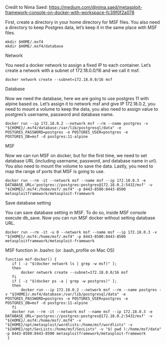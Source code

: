 Credit to Nima Saed: https://medium.com/@nima.saed/metasploit-framework-console-on-docker-with-workspace-fc39f0f2a078

First, create a directory in your home directory for MSF files. You also need a directory to keep Postgres data, let’s keep it in the same place with MSF files.

```
mkdir $HOME/.msf4
mkdir $HOME/.msf4/database
```

Network

You need a docker network to assign a fixed IP to each container. Let’s create a network with a subnet of 172.18.0.0/16 and we call it msf.

```
docker network create --subnet=172.18.0.0/16 msf
```

Database

Now we need the database, here we are going to use postgres 11 with alpine based os. Let’s assign it to network msf and give IP 172.18.0.2, you need to mount a volume to keep the data, you also need to assign value to postgres’s username, password and database name.

```
docker run --ip 172.18.0.2 --network msf --rm --name postgres -v "${HOME}/.msf4/database:/var/lib/postgresql/data" -e POSTGRES_PASSWORD=postgres -e POSTGRES_USER=postgres -e POSTGRES_DB=msf -d postgres:11-alpine
```

MSF

Now we can run MSF on docker, but for the first time, we need to set database URL (including username, password, and database name in url). You also need to mount the volume to save the data. Lastly, you need to map the range of ports that MSF is going to use.

```
docker run --rm -it --network msf --name msf --ip 172.18.0.3 -e DATABASE_URL='postgres://postgres:postgres@172.18.0.2:5432/msf' -v "${HOME}/.msf4:/home/msf/.msf4" -p 8443-8500:8443-8500 metasploitframework/metasploit-framework
```

Save database setting

You can save database setting in MSF. To do so, inside MSF console execute db_save. Now you can run MSF docker without setting database URL.

```
docker run --rm -it -u 0 --network msf --name msf --ip 172.18.0.3 -v "${HOME}/.msf4:/home/msf/.msf4" -p 8443-8500:8443-8500 metasploitframework/metasploit-framework
```

MSF function in .bashrc (or .bash_profile on Mac OS)

```
function msf-docker() {
   if [ -z "$(docker network ls | grep -w msf)" ];
   then
       docker network create --subnet=172.18.0.0/16 msf
   fi
   if [ -z "$(docker ps -a | grep -w postgres)" ];
   then
       docker run --ip 172.18.0.2 --network msf --rm --name postgres -v "${HOME}/.msf4/database:/var/lib/postgresql/data" -e POSTGRES_PASSWORD=postgres -e POSTGRES_USER=postgres -e POSTGRES_DB=msf -d postgres:11-alpine
   fi
   docker run --rm -it --network msf --name msf --ip 172.18.0.3 -e DATABASE_URL='postgres://postgres:postgres@172.18.0.2:5432/msf' -v "${HOME}/.msf4:/home/msf/.msf4" -v "${HOME}/opt/metasploit/wordlists:/home/msf/wordlists" -v "${HOME}/opt/SecLists:/home/msf/SecLists" -v "$( pwd ):/home/msf/data" -p 8443-8500:8443-8500 metasploitframework/metasploit-framework
 }
 ```
 
